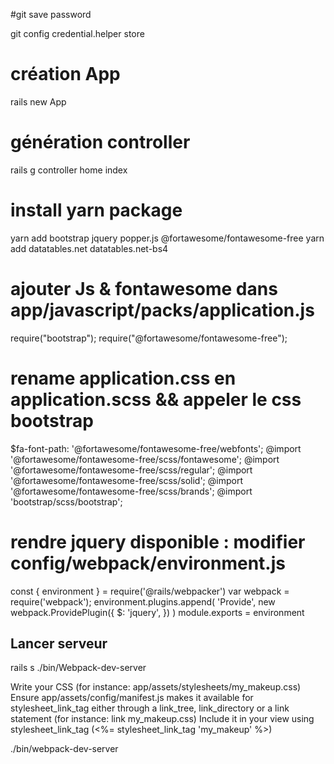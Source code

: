 #git save password

git config credential.helper store

# création App

rails new App

# génération controller

rails g controller home index

# install yarn package

yarn add bootstrap jquery popper.js @fortawesome/fontawesome-free
yarn add datatables.net datatables.net-bs4



# ajouter Js & fontawesome dans app/javascript/packs/application.js

require("bootstrap");
require("@fortawesome/fontawesome-free");


# rename application.css en  application.scss && appeler le css bootstrap

$fa-font-path: '@fortawesome/fontawesome-free/webfonts';
@import '@fortawesome/fontawesome-free/scss/fontawesome';
@import '@fortawesome/fontawesome-free/scss/regular';
@import '@fortawesome/fontawesome-free/scss/solid';
@import '@fortawesome/fontawesome-free/scss/brands';
@import 'bootstrap/scss/bootstrap';

# rendre jquery disponible : modifier config/webpack/environment.js

const { environment } = require('@rails/webpacker')
var webpack = require('webpack');
environment.plugins.append(
  'Provide',
  new webpack.ProvidePlugin({
    $: 'jquery',
  })
)
module.exports = environment



## Lancer serveur

rails s
./bin/Webpack-dev-server


Write your CSS (for instance: app/assets/stylesheets/my_makeup.css)
Ensure app/assets/config/manifest.js makes it available for stylesheet_link_tag either through a link_tree, link_directory or a link statement (for instance: link my_makeup.css)
Include it in your view using stylesheet_link_tag (<%= stylesheet_link_tag 'my_makeup' %>)

./bin/webpack-dev-server
